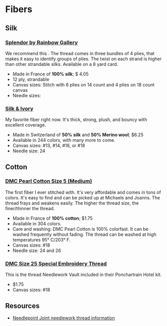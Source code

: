 # Fibers

## Silk

### [Splendor by Rainbow Gallery]()
We recommend this .  The thread comes in three bundles of 4 plies, that makes it easy to identify groups of plies.   The twist on each strand is higher than other strandable silks.   Available on a 8 yard card.  

* Made in France of **100% silk**; $ 4.05
* 12 ply, strandable
* Canvas sizes: Stitch with 6 plies on 14 count and 4 plies on 18 count canvas
* Needle sizes:

### [Silk & Ivory](https://www.brownpaperpackages.com/Silk-and-Ivory/Default.asp)
My favorite fiber right now. It's thick, strong, plush, and bouncy with excellent coverage.

* Made in Switzerland of **50% silk** and **50% Merino wool**; $6.25
* Available in 244 colors, with many more to come.
* Canvas sizes: #13, #14, #16, or #18
* Needle size: 24

## Cotton

### [DMC Pearl Cotton Size 5 (Medium)](https://www.dmc.com/us/pearl-cotton-size-5-304-colors-available-9002043.html)
The first fiber I ever stitched with. It's very affordable and comes in tons of colors. It's easy to find and can be picked up at Michaels and Joanns. The thread frays and weakens easily. The higher the thread size, the finer/thinner the thread.

* Made in France of **100% cotton**; $1.75
* Available in 304 colors.
* Care and washing: DMC Pearl Cotton is 100% colorfast. It can be washed frequently without fading. The thread can be washed at high temperatures 95° C/203° F. 
* Canvas sizes: #18
* Needle size: 24 and 26

### [DMC Size 25 Special Embroidery Thread](https://www.dmc.com/uk/size-25-special-embroidery-thread-5850.html)
This is the thread Needlework Vault included in their Ponchartrain Hotel kit.

* $1.75
* Canvas sizes: #18

## Resources
* [Needlepoint Joint needlework thread information](https://needlepointjoint.com/pages/needlework-thread-information)
